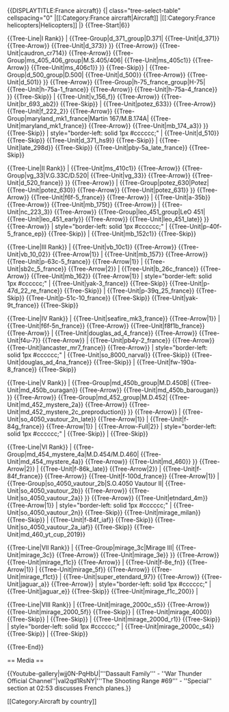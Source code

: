 {{DISPLAYTITLE:France aircraft}}
{| class="tree-select-table" cellspacing="0"
|[[:Category:France aircraft|Aircraft]]
|[[:Category:France helicopters|Helicopters]]
|}
{{Tree-Start|6}}

{{Tree-Line|I Rank}}
|
{{Tree-Group|d_371_group|D.371|
  {{Tree-Unit|d_371}}
{{Tree-Arrow}}
{{Tree-Unit|d_373}}
}}
{{Tree-Arrow}}
{{Tree-Unit|caudron_cr714}}
{{Tree-Arrow}}
{{Tree-Group|ms_405_406_group|M.S.405/406|
  {{Tree-Unit|ms_405c1}}
{{Tree-Arrow}}
{{Tree-Unit|ms_406c1}}
}}
{{Tree-Skip}}
|
{{Tree-Group|d_500_group|D.500|
  {{Tree-Unit|d_500}}
{{Tree-Arrow}}
{{Tree-Unit|d_501}}
}}
{{Tree-Arrow}}
{{Tree-Group|h-75_france_group|H-75|
  {{Tree-Unit|h-75a-1_france}}
{{Tree-Arrow}}
{{Tree-Unit|h-75a-4_france}}
}}
{{Tree-Skip}}
|
{{Tree-Unit|v_156_f}}
{{Tree-Arrow}}
{{Tree-Unit|br_693_ab2}}
{{Tree-Skip}}
|
{{Tree-Unit|potez_633}}
{{Tree-Arrow}}
{{Tree-Unit|f_222_2}}
{{Tree-Arrow}}
{{Tree-Group|maryland_mk1_france|Martin 167/M.B.174A|
  {{Tree-Unit|maryland_mk1_france}}
{{Tree-Arrow}}
{{Tree-Unit|mb_174_a3}}
}}
{{Tree-Skip}}
| style="border-left: solid 1px #cccccc;" |
{{Tree-Unit|d_510}}
{{Tree-Skip}}
{{Tree-Unit|d_371_hs9}}
{{Tree-Skip}}
|
{{Tree-Unit|late_298d}}
{{Tree-Skip}}
{{Tree-Unit|pby-5a_late_france}}
{{Tree-Skip}}

{{Tree-Line|II Rank}}
|
{{Tree-Unit|ms_410c1}}
{{Tree-Arrow}}
{{Tree-Group|vg_33|V.G.33C/D.520|
  {{Tree-Unit|vg_33}}
{{Tree-Arrow}}
{{Tree-Unit|d_520_france}}
}}
{{Tree-Arrow}}
|
{{Tree-Group|potez_630|Potez|
  {{Tree-Unit|potez_630}}
{{Tree-Arrow}}
{{Tree-Unit|potez_631}}
}}
{{Tree-Arrow}}
{{Tree-Unit|f6f-5_france}}
{{Tree-Arrow}}
|
{{Tree-Unit|a-35b}}
{{Tree-Arrow}}
{{Tree-Unit|mb_175t}}
{{Tree-Arrow}}
|
{{Tree-Unit|nc_223_3}}
{{Tree-Arrow}}
{{Tree-Group|leo_451_group|LeO 451|
  {{Tree-Unit|leo_451_early}}
{{Tree-Arrow}}
{{Tree-Unit|leo_451_late}}
}}
{{Tree-Arrow}}
| style="border-left: solid 1px #cccccc;" |
{{Tree-Unit|p-40f-5_france_ep}}
{{Tree-Skip}}
|
{{Tree-Unit|mb_152c1}}
{{Tree-Skip}}

{{Tree-Line|III Rank}}
|
{{Tree-Unit|vb_10c1}}
{{Tree-Arrow}}
{{Tree-Unit|vb_10_02}}
{{Tree-Arrow|1}}
|
{{Tree-Unit|mb_157}}
{{Tree-Arrow}}
{{Tree-Unit|p-63c-5_france}}
{{Tree-Arrow|1}}
|
{{Tree-Unit|sb2c_5_france}}
{{Tree-Arrow|2}}
|
{{Tree-Unit|b_26c_france}}
{{Tree-Arrow}}
{{Tree-Unit|mb_162}}
{{Tree-Arrow|1}}
| style="border-left: solid 1px #cccccc;" |
{{Tree-Unit|yak-3_france}}
{{Tree-Skip}}
{{Tree-Unit|p-47d_22_re_france}}
{{Tree-Skip}}
|
{{Tree-Unit|p-39q_25_france}}
{{Tree-Skip}}
{{Tree-Unit|p-51c-10_france}}
{{Tree-Skip}}
{{Tree-Unit|yak-9t_france}}
{{Tree-Skip}}

{{Tree-Line|IV Rank}}
|
{{Tree-Unit|seafire_mk3_france}}
{{Tree-Arrow|1}}
|
{{Tree-Unit|f6f-5n_france}}
{{Tree-Arrow}}
{{Tree-Unit|f8f1b_france}}
{{Tree-Arrow}}
|
{{Tree-Unit|douglas_ad_4_france}}
{{Tree-Arrow}}
{{Tree-Unit|f4u-7}}
{{Tree-Arrow}}
|
{{Tree-Unit|pb4y-2_france}}
{{Tree-Arrow}}
{{Tree-Unit|lancaster_mr7_france}}
{{Tree-Arrow}}
| style="border-left: solid 1px #cccccc;" |
{{Tree-Unit|so_8000_narval}}
{{Tree-Skip}}
{{Tree-Unit|douglas_ad_4na_france}}
{{Tree-Skip}}
|
{{Tree-Unit|fw-190a-8_france}}
{{Tree-Skip}}

{{Tree-Line|V Rank}}
|
{{Tree-Group|md_450b_group|M.D.450B|
  {{Tree-Unit|md_450b_ouragan}}
{{Tree-Arrow}}
{{Tree-Unit|md_450b_barougan}}
}}
{{Tree-Arrow}}
{{Tree-Group|md_452_group|M.D.452|
  {{Tree-Unit|md_452_mystere_2a}}
{{Tree-Arrow}}
{{Tree-Unit|md_452_mystere_2c_preproduction}}
}}
{{Tree-Arrow}}
|
{{Tree-Unit|so_4050_vautour_2n_late}}
{{Tree-Arrow|1}}
|
{{Tree-Unit|f-84g_france}}
{{Tree-Arrow|1}}
|
{{Tree-Arrow-Full|2}}
| style="border-left: solid 1px #cccccc;" |
{{Tree-Skip}}
|
{{Tree-Skip}}

{{Tree-Line|VI Rank}}
|
{{Tree-Group|md_454_mystere_4a|M.D.454/M.D.460|
  {{Tree-Unit|md_454_mystere_4a}}
{{Tree-Arrow}}
{{Tree-Unit|md_460}}
}}
{{Tree-Arrow|2}}
|
{{Tree-Unit|f-86k_late}}
{{Tree-Arrow|2}}
|
{{Tree-Unit|f-84f_france}}
{{Tree-Arrow}}
{{Tree-Unit|f-100d_france}}
{{Tree-Arrow|1}}
|
{{Tree-Group|so_4050_vautour_2b|S.O.4050 Vautour II|
  {{Tree-Unit|so_4050_vautour_2b}}
{{Tree-Arrow}}
{{Tree-Unit|so_4050_vautour_2a}}
}}
{{Tree-Arrow}}
{{Tree-Unit|etndard_4m}}
{{Tree-Arrow|1}}
| style="border-left: solid 1px #cccccc;" |
{{Tree-Unit|so_4050_vautour_2n}}
{{Tree-Skip}}
{{Tree-Unit|mirage_milan}}
{{Tree-Skip}}
|
{{Tree-Unit|f-84f_iaf}}
{{Tree-Skip}}
{{Tree-Unit|so_4050_vautour_2a_iaf}}
{{Tree-Skip}}
{{Tree-Unit|md_460_yt_cup_2019}}

{{Tree-Line|VII Rank}}
|
{{Tree-Group|mirage_3c|Mirage III|
  {{Tree-Unit|mirage_3c}}
{{Tree-Arrow}}
{{Tree-Unit|mirage_3e}}
}}
{{Tree-Arrow}}
{{Tree-Unit|mirage_f1c}}
{{Tree-Arrow}}
|
{{Tree-Unit|f-8e_fn}}
{{Tree-Arrow|1}}
|
{{Tree-Unit|mirage_5f}}
{{Tree-Arrow}}
{{Tree-Unit|mirage_f1ct}}
|
{{Tree-Unit|super_etendard_97}}
{{Tree-Arrow}}
{{Tree-Unit|jaguar_a}}
{{Tree-Arrow}}
| style="border-left: solid 1px #cccccc;" |
{{Tree-Unit|jaguar_e}}
{{Tree-Skip}}
{{Tree-Unit|mirage_f1c_200}}
|

{{Tree-Line|VIII Rank}}
|
{{Tree-Unit|mirage_2000c_s5}}
{{Tree-Arrow}}
{{Tree-Unit|mirage_2000_5f}}
{{Tree-Skip}}
|
{{Tree-Unit|mirage_4000}}
{{Tree-Skip}}
|
{{Tree-Skip}}
|
{{Tree-Unit|mirage_2000d_r1}}
{{Tree-Skip}}
| style="border-left: solid 1px #cccccc;" |
{{Tree-Unit|mirage_2000c_s4}}
{{Tree-Skip}}
|
{{Tree-Skip}}

{{Tree-End}}

== Media ==

<!-- ''Excellent additions to the article would be video guides, screenshots from the game, and photos.'' -->

{{Youtube-gallery|wjj0N-PqHbU|'''Dassault Family''' - ''War Thunder Official Channel''|val2qd1RsNY|'''The Shooting Range #69''' - ''Special'' section at 02:53 discusses French planes.}}

[[Category:Aircraft by country]]
